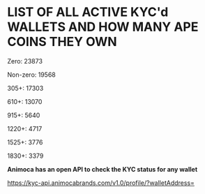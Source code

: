 # LIST OF ALL ACTIVE KYC'd WALLETS AND HOW MANY APE COINS THEY OWN

Zero: 23873

Non-zero: 19568

305+: 17303

610+: 13070

915+: 5640

1220+: 4717

1525+: 3776

1830+: 3379

**Animoca has an open API to check the KYC status for any wallet**

https://kyc-api.animocabrands.com/v1.0/profile/?walletAddress=